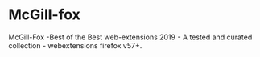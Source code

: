 # McGill-fox
McGill-Fox -Best of the Best web-extensions 2019 - A tested and curated collection - webextensions firefox v57+.
